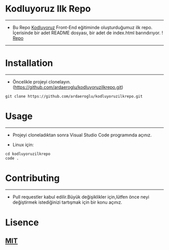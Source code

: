 # Kodluyoruz Ilk Repo
---
* Bu Repo [Kodluyoruz](https://kodluyoruz.org/) Front-End eğitiminde oluşturduğumuz ilk repo. İçerisinde bir adet README dosyası, bir adet de index.html barındırıyor.
! [Repo](https://resimyukle.io/r/e9Oosexn9a)
---

# Installation
---
* Öncelikle projeyi clonelayın.(https://github.com/ardaeroglu/kodluyoruzilkrepo.git)

`
git clone https://github.com/ardaeroglu/kodluyoruzilkrepo.git
`

# Usage
---
* Projeyi cloneladıktan sonra Visual Studio Code programında açınız.

* Linux için:

```
cd kodluyoruzilkrepo
code .
```

# Contributing
---
* Pull requestler kabul edilir.Büyük değişiklikler için,lütfen önce neyi değiştirmek istediğinizi tartışmak için bir konu açınız.

# Lisence

[MIT](https://choosealicense.com/licenses/mit/)
---




